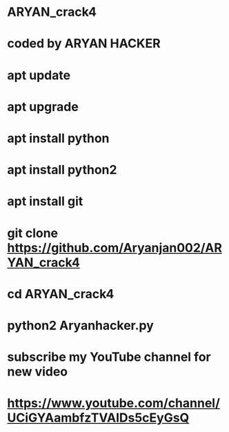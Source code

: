 # ARYAN_crack4
# coded by ARYAN HACKER 
# apt update 
# apt upgrade 
# apt install python 
# apt install python2 
# apt install git 
# git clone https://github.com/Aryanjan002/ARYAN_crack4
# cd ARYAN_crack4
# python2 Aryanhacker.py

# subscribe my YouTube channel for new video 
# https://www.youtube.com/channel/UCiGYAambfzTVAlDs5cEyGsQ
